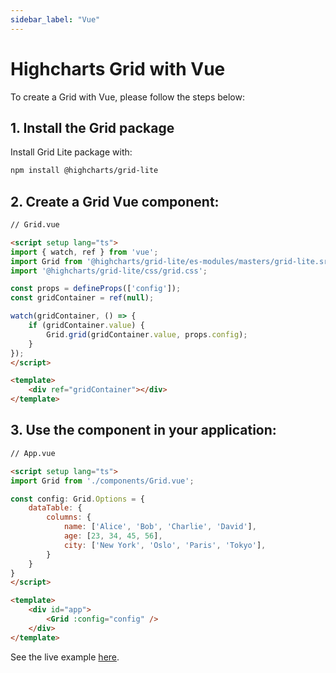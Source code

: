 ```yaml
---
sidebar_label: "Vue"
---
```


# Highcharts Grid with Vue
To create a Grid with Vue, please follow the steps below:

## 1. Install the Grid package
Install Grid Lite package with:
```bash
npm install @highcharts/grid-lite
```

## 2. Create a Grid Vue component:

```html
// Grid.vue

<script setup lang="ts">
import { watch, ref } from 'vue';
import Grid from '@highcharts/grid-lite/es-modules/masters/grid-lite.src.js';
import '@highcharts/grid-lite/css/grid.css';

const props = defineProps(['config']);
const gridContainer = ref(null);

watch(gridContainer, () => {
    if (gridContainer.value) {
        Grid.grid(gridContainer.value, props.config);
    }
});
</script>

<template>
    <div ref="gridContainer"></div>
</template>
```

## 3. Use the component in your application:
```html
// App.vue

<script setup lang="ts">    
import Grid from './components/Grid.vue';

const config: Grid.Options = {
    dataTable: {
        columns: {
            name: ['Alice', 'Bob', 'Charlie', 'David'],
            age: [23, 34, 45, 56],
            city: ['New York', 'Oslo', 'Paris', 'Tokyo'],
        }
    }
}
</script>

<template>
    <div id="app">
        <Grid :config="config" />
    </div>
</template>
```

See the live example [here](https://stackblitz.com/edit/highcharts-grid-vue-ts-fbnz62i9).
